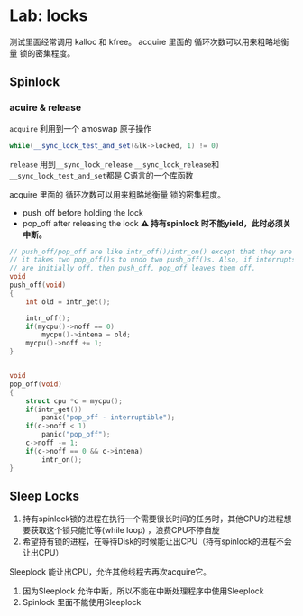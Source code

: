 # Lab: locks

测试里面经常调用 kalloc 和 kfree。
acquire 里面的 循环次数可以用来粗略地衡量 锁的密集程度。

## Spinlock

### acuire & release
`acquire` 利用到一个 amoswap 原子操作
```c++
while(__sync_lock_test_and_set(&lk->locked, 1) != 0)
```

`release` 用到`__sync_lock_release`
`__sync_lock_release`和`__sync_lock_test_and_set`都是 C语言的一个库函数

acquire 里面的 循环次数可以用来粗略地衡量 锁的密集程度。
* push_off before holding the lock
* pop_off after releasing the lock
**⚠️ 持有spinlock 时不能yield，此时必须关中断。**
```c++
// push_off/pop_off are like intr_off()/intr_on() except that they are matched:
// it takes two pop_off()s to undo two push_off()s. Also, if interrupts
// are initially off, then push_off, pop_off leaves them off.
void
push_off(void)
{
    int old = intr_get();

    intr_off();
    if(mycpu()->noff == 0)
        mycpu()->intena = old;
    mycpu()->noff += 1;
}


void
pop_off(void)
{
    struct cpu *c = mycpu();
    if(intr_get())
        panic("pop_off - interruptible");
    if(c->noff < 1)
        panic("pop_off");
    c->noff -= 1;
    if(c->noff == 0 && c->intena)
        intr_on();
}
```

## Sleep Locks
1. 持有spinlock锁的进程在执行一个需要很长时间的任务时，其他CPU的进程想要获取这个锁只能忙等(while loop) ，浪费CPU不停自旋
2. 希望持有锁的进程，在等待Disk的时候能让出CPU（持有spinlock的进程不会让出CPU）

Sleeplock 能让出CPU，允许其他线程去再次acquire它。
1. 因为Sleeplock 允许中断，所以不能在中断处理程序中使用Sleeplock
2. Spinlock 里面不能使用Sleeplock